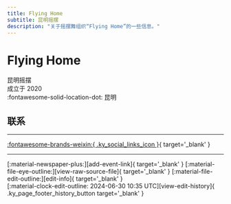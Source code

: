 ```yaml
---
title: Flying Home
subtitle: 昆明摇摆
description: "关于摇摆舞组织“Flying Home”的一些信息。"
---
```


# Flying Home

昆明摇摆  
成立于 2020  
:fontawesome-solid-location-dot: 昆明  


## 联系


---

 [:fontawesome-brands-weixin:{ .ky_social_links_icon }](# "Flying Home 昆明摇摆"){ target='_blank' }

---

<div class="ky_page_footer" markdown>
<div class="ky_page_footer_trailing" markdown="span">
[:material-newspaper-plus:][add-event-link]{ target='_blank' }
[:material-file-eye-outline:][view-raw-source-file]{ target='_blank' }
[:material-file-edit-outline:][edit-info]{ target='_blank' }
</div>
<div class="ky_page_footer_leading" markdown="span">
[:material-clock-edit-outline: 2024-06-30 10:35 UTC][view-edit-history]{ .ky_page_footer_history_button target='_blank' }
</div>
</div>

[add-event-link]: https://github.com/swingdance/events/issues/new?assignees=&labels=add+event&projects=&template=02-add_entity.yml&title=%5Bcn%5D%20%3CName%3E&region=cn&province=Yunnan&city=Kunming&org_id=flying-home "添加活动"
[view-raw-source-file]: https://github.com/swingdance/orgs/blob/main/cn/flying-home.json "查看原始源文件"
[edit-info]: https://github.com/swingdance/orgs/issues/new?assignees=&labels=update+org&projects=&template=03-update_entity.yml&title=%5Bcn%5D%20Flying%20Home&region=cn&id=flying-home&name=Flying%20Home "编辑信息"

[view-edit-history]: https://github.com/swingdance/orgs/commits/main/cn/flying-home.json "查看编辑历史"
